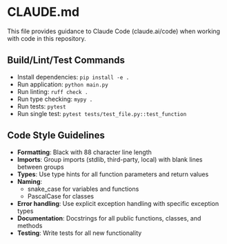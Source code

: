 # CLAUDE.md

This file provides guidance to Claude Code (claude.ai/code) when working with code in this repository.

## Build/Lint/Test Commands
- Install dependencies: `pip install -e .`
- Run application: `python main.py`
- Run linting: `ruff check .`
- Run type checking: `mypy .`
- Run tests: `pytest`
- Run single test: `pytest tests/test_file.py::test_function`

## Code Style Guidelines
- **Formatting**: Black with 88 character line length
- **Imports**: Group imports (stdlib, third-party, local) with blank lines between groups
- **Types**: Use type hints for all function parameters and return values
- **Naming**: 
  - snake_case for variables and functions
  - PascalCase for classes
- **Error handling**: Use explicit exception handling with specific exception types
- **Documentation**: Docstrings for all public functions, classes, and methods
- **Testing**: Write tests for all new functionality